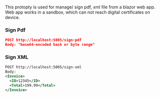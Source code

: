 This protopty is used for manage/ sign pdf, xml file from a blazor web app. 
Web app works in a sandbox, which can not reach digital certificates on device.

### Sign Pdf

```json
POST http://localhost:5005/sign-pdf
Body: "base64-encoded hash or byte range"
```

### Sign XML

```xml
POST http://localhost:5005/sign-xml
Body:
<Invoice>
  <ID>12345</ID>
  <Total>199.99</Total>
</Invoice>
```
